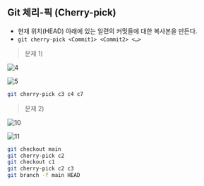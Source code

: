 ## Git 체리-픽 (Cherry-pick)

- 현재 위치(HEAD) 아래에 있는 일련의 커밋들에 대한 복사본을 만든다.
- `git cherry-pick <Commit1> <Commit2> <…>`

> 문제 1)

![4](https://user-images.githubusercontent.com/64428916/210367337-314e8e0a-1d3b-45e9-9c3c-806d31f8777e.png)

![5](https://user-images.githubusercontent.com/64428916/210367346-a7525d0a-687f-43ce-a244-ea502670ea84.png)

```bash
git cherry-pick c3 c4 c7
```

> 문제 2)

![10](https://user-images.githubusercontent.com/64428916/210368255-d2710101-5c5b-4d8a-9d07-0b7e8abeda80.png)

![11](https://user-images.githubusercontent.com/64428916/210368249-4fb0e11e-46b1-41fe-9a75-5fa0b7b25fc0.png)

```bash
git checkout main
git cherry-pick c2
git checkout c1
git cherry-pick c2 c3
git branch -f main HEAD
```
